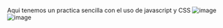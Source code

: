 Aqui tenemos un practica sencilla con el uso de javascript y CSS
![image](https://github.com/AlgenisLopez03/Practica1_ElectivaDevOps/assets/141606823/4b5894da-8ae6-479e-9391-bd73368fb0a7)
![image](https://github.com/AlgenisLopez03/Practica1_ElectivaDevOps/assets/141606823/d765072b-46b8-40b5-a733-b264f09af3e7)
